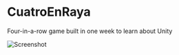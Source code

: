 # CuatroEnRaya
Four-in-a-row game built in one week to learn about Unity 

![Screenshot](http://i.imgur.com/8yRGw2Z.jpg)
